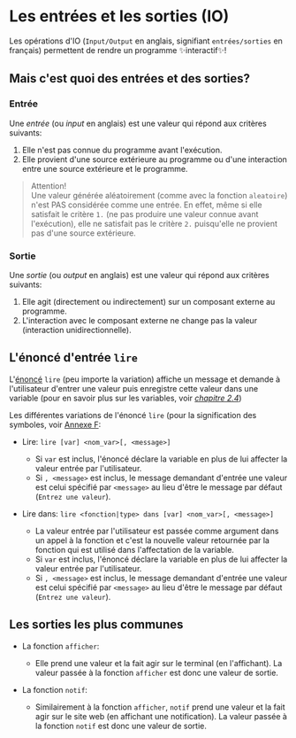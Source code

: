# Les entrées et les sorties (IO)

Les opérations d'IO (`Input/Output` en anglais, signifiant `entrées/sorties` en français) permettent de rendre un
programme ✨interactif✨!

## Mais c'est quoi des entrées et des sorties?

### Entrée

Une _entrée_ (ou _input_ en anglais) est une valeur qui répond aux critères suivants:

1. Elle n'est pas connue du programme avant l'exécution.
2. Elle provient d'une source extérieure au programme ou d'une interaction entre une source extérieure et le
   programme.

> Attention!  
> Une valeur générée aléatoirement (comme avec la fonction `aleatoire`) n'est PAS considérée comme une entrée. En
> effet,
> même si elle satisfait le critère `1.` (ne pas produire une valeur connue avant l'exécution), elle ne satisfait pas
> le critère `2.` puisqu'elle ne provient pas d'une source extérieure.

### Sortie

Une _sortie_ (ou _output_ en anglais) est une valeur qui répond aux critères suivants:

1. Elle agit (directement ou indirectement) sur un composant externe au programme.
2. L'interaction avec le composant externe ne change pas la valeur (interaction unidirectionnelle).

## L'énoncé d'entrée `lire`

L'[énoncé](../annexe/terminologie.md#les-énoncés) `lire` (peu importe la variation) affiche un message et demande à
l'utilisateur d'entrer une valeur puis enregistre cette valeur dans une variable (pour en savoir plus sur les variables,
voir [_chapitre 2.4_](./variables.md))

Les différentes variations de l'énoncé `lire` (pour la signification des symboles,
voir [Annexe F](../annexe/legende_syntaxe.md):

* Lire: `lire [var] <nom_var>[, <message>]`
    * Si `var` est inclus, l'énoncé déclare la variable en plus de lui affecter la valeur entrée par l'utilisateur.
    * Si `, <message>` est inclus, le message demandant d'entrée une valeur est celui spécifié par `<message>` au lieu
      d'être le message par défaut (`Entrez une valeur`).

* Lire dans: `lire <fonction|type> dans [var] <nom_var>[, <message>]`
    * La valeur entrée par l'utilisateur est passée comme argument dans un appel à la fonction et c'est la
      nouvelle valeur retournée par la fonction qui est utilisé dans l'affectation de la variable.
    * Si `var` est inclus, l'énoncé déclare la variable en plus de lui affecter la valeur entrée par l'utilisateur.
    * Si `, <message>` est inclus, le message demandant d'entrée une valeur est celui spécifié par `<message>` au
      lieu d'être le message par défaut (`Entrez une valeur`).

## Les sorties les plus communes

* La fonction `afficher`:
    * Elle prend une valeur et la fait agir sur le terminal (en l'affichant). La valeur passée à la
      fonction `afficher` est donc une valeur de sortie.

* La fonction `notif`:
    * Similairement à la fonction `afficher`, `notif` prend une valeur et la fait agir sur le site web (en
      affichant une notification). La valeur passée à la fonction `notif` est donc une valeur de sortie.



